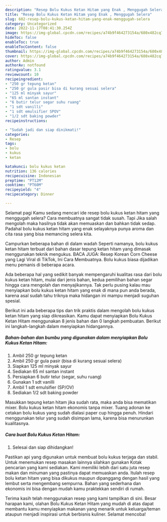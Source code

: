 ```yaml
---
description: "Resep Bolu Kukus Ketan Hitam yang Enak , Menggugah Selera"
title: "Resep Bolu Kukus Ketan Hitam yang Enak , Menggugah Selera"
slug: 602-resep-bolu-kukus-ketan-hitam-yang-enak-menggugah-selera
category: Uncategorized
date: 2022-11-17T08:41:30.254Z
image: https://img-global.cpcdn.com/recipes/a74b9f464273154a/680x482cq70/bolu-kukus-ketan-hitam-foto-resep-utama.jpg
hideToc: false
enableToc: true
enableTocContent: false
thumbnail: https://img-global.cpcdn.com/recipes/a74b9f464273154a/680x482cq70/bolu-kukus-ketan-hitam-foto-resep-utama.jpg
cover: https://img-global.cpcdn.com/recipes/a74b9f464273154a/680x482cq70/bolu-kukus-ketan-hitam-foto-resep-utama.jpg
author: Admin
authorAv: notfound
ratingvalue: 3.1
reviewcount: 10
recipeingredient:
- "250 gr tepung ketan"
- "250 gr gula pasir bisa di kurang sesuai selera"
- "125 ml minyak sayur"
- "65 ml santan instant"
- "6 butir telur segar suhu ruang"
- "1 sdt vanilli"
- "1 sdt emulsifier SPOV"
- "1/2 sdt baking powder"
recipeinstructions:

- "Sudah jadi dan siap dinikmati!"
categories:
- Resep
tags:
- bolu
- kukus
- ketan

katakunci: bolu kukus ketan 
nutrition: 136 calories
recipecuisine: Indonesian
preptime: "PT12M"
cooktime: "PT60M"
recipeyield: "4"
recipecategory: Dinner

---
```



Selamat pagi Kamu sedang mencari ide resep bolu kukus ketan hitam yang menggugah selera? Cara membuatnya sangat tidak susah. Tapi Jika salah mengolah maka hasilnya tidak akan memuaskan dan bahkan tidak sedap. Padahal bolu kukus ketan hitam yang enak selayaknya punya aroma dan cita rasa yang bisa memancing selera kita.


Campurkan beberapa bahan di dalam wadah Seperti namanya, bolu kukus ketan hitam terbuat dari bahan dasar tepung ketan hitam yang dimasak menggunakan teknik mengukus. BACA JUGA: Resep Korean Corn Cheese yang Lagi Viral di TikTok, Ini Cara Membuatnya. Bolu kukus biasa dijadikan menu pemanis di beberapa acara.

Ada beberapa hal yang sedikit banyak mempengaruhi kualitas rasa dari bolu kukus ketan hitam, mulai dari jenis bahan, kedua pemilihan bahan segar hingga cara mengolah dan menyajikannya. Tak perlu pusing kalau mau menyiapkan bolu kukus ketan hitam yang enak di mana pun anda berada, karena asal sudah tahu triknya maka hidangan ini mampu menjadi suguhan spesial.


Berikut ini ada beberapa tips dan trik praktis dalam mengolah bolu kukus ketan hitam yang siap dikreasikan. Kamu dapat menyiapkan Bolu Kukus Ketan Hitam menggunakan 8 jenis bahan dan 0 langkah pembuatan. Berikut ini langkah-langkah dalam menyiapkan hidangannya.

<!--inarticleads1-->

##### Bahan-bahan dan bumbu yang digunakan dalam menyiapkan Bolu Kukus Ketan Hitam:

1. Ambil 250 gr tepung ketan
1. Ambil 250 gr gula pasir (bisa di kurang sesuai selera)
1. Siapkan 125 ml minyak sayur
1. Sediakan 65 ml santan instant
1. Persiapkan 6 butir telur (segar, suhu ruang)
1. Gunakan 1 sdt vanilli
1. Ambil 1 sdt emulsifier (SP/OV)
1. Sediakan 1/2 sdt baking powder


Masukkan tepung ketan hitam jika sudah rata, maka anda bisa mematikan mixer. Bolu kukus ketan hitam ekonomis tanpa mixer. Tuang adonan ke cetakan bolu kukus yang sudah dialasi paper cup hingga penuh. Hindari menggunakan telur yang sudah disimpan lama, karena bisa menurunkan kualitasnya. 

<!--inarticleads2-->

##### Cara buat Bolu Kukus Ketan Hitam:


1. Selesai dan siap dihidangkan!

Pastikan api yang digunakan untuk membuat bolu kukus terjaga dan stabil. Untuk menemukan resep masakan lainnya silahkan gunakan Kotak pencarian yang kami sediakan. Kami memiliki lebih dari satu juta resep makan dan minuman yang pastinya dapat memuaskan anda. Itulah resep bolu ketan hitam yang bisa dikukus maupun dipanggang dengan hasil yang lembut serta mengembang sempurna. Bahan yang sederhana dan ekonomis ini bisa dengan mudah kamu praktekkan sendiri di rumah. 

Terima kasih telah menggunakan resep yang kami tampilkan di sini. Besar harapan kami, olahan Bolu Kukus Ketan Hitam yang mudah di atas dapat membantu kamu menyiapkan makanan yang menarik untuk keluarga/teman ataupun menjadi inspirasi untuk berbisnis kuliner. Selamat mencoba!

